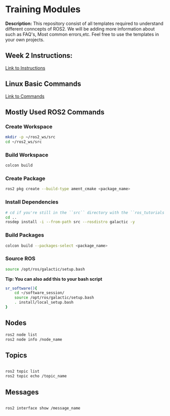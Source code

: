 # Training Modules

**Description:** This repository consist of all templates required to understand different conncepts of ROS2. We will be adding more information about such as FAQ's, Most common errors,etc. 
Feel free to use the templates in your own projects.


## Week 2 Instructions:

[Link to Instructions](week2.md)


## Linux Basic Commands
[Link to Commands](linux.md)

## Mostly Used ROS2 Commands
### Create Workspace

```bash
mkdir -p ~/ros2_ws/src
cd ~/ros2_ws/src
```

### Build Workspace

```bash
colcon build
```

### Create Package

```bash
ros2 pkg create --build-type ament_cmake <package_name>
```

### Install Dependencies

```bash
# cd if you're still in the ``src`` directory with the ``ros_tutorials`` clone
cd ..
rosdep install -i --from-path src --rosdistro galactic -y
```

### Build Packages

```bash
colcon build --packages-select <package_name>
```

### Source ROS

```bash
source /opt/ros/galactic/setup.bash
```

**Tip: You can also add this to your bash script**

```bash
sr_software(){
    cd ~/software_session/
    source /opt/ros/galactic/setup.bash
    . install/local_setup.bash
}
```


## Nodes

```bash
ros2 node list
ros2 node info /node_name
```

## Topics

```bash

ros2 topic list
ros2 topic echo /topic_name
```

## Messages

```bash

ros2 interface show /message_name
